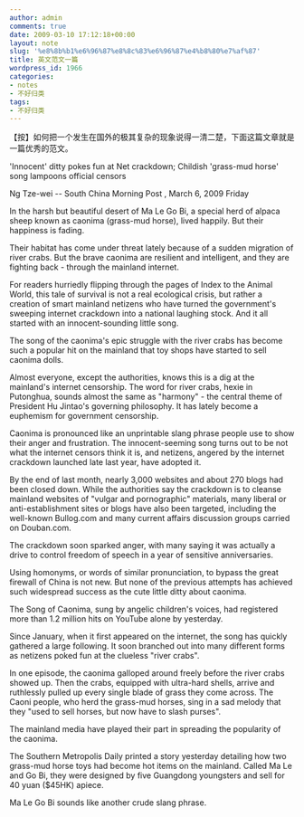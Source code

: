 ```yaml
---
author: admin
comments: true
date: 2009-03-10 17:12:18+00:00
layout: note
slug: '%e8%8b%b1%e6%96%87%e8%8c%83%e6%96%87%e4%b8%80%e7%af%87'
title: 英文范文一篇
wordpress_id: 1966
categories:
- notes
- 不好归类
tags:
- 不好归类
---
```


【按】如何把一个发生在国外的极其复杂的现象说得一清二楚，下面这篇文章就是一篇优秀的范文。

'Innocent' ditty pokes fun at Net crackdown; Childish 'grass-mud horse' song lampoons official censors

Ng Tze-wei -- South China Morning Post , March 6, 2009 Friday

In the harsh but beautiful desert of Ma Le Go Bi, a special herd of alpaca sheep known as caonima (grass-mud horse), lived happily. But their happiness is fading.

Their habitat has come under threat lately because of a sudden migration of river crabs. But the brave caonima are resilient and intelligent, and they are fighting back - through the mainland internet.

For readers hurriedly flipping through the pages of Index to the Animal World, this tale of survival is not a real ecological crisis, but rather a creation of smart mainland netizens who have turned the government's sweeping internet crackdown into a national laughing stock. And it all started with an innocent-sounding little song.

The song of the caonima's epic struggle with the river crabs has become such a popular hit on the mainland that toy shops have started to sell caonima dolls.

Almost everyone, except the authorities, knows this is a dig at the mainland's internet censorship. The word for river crabs, hexie in Putonghua, sounds almost the same as "harmony" - the central theme of President Hu Jintao's governing philosophy. It has lately become a euphemism for government censorship.

Caonima is pronounced like an unprintable slang phrase people use to show their anger and frustration. The innocent-seeming song turns out to be not what the internet censors think it is, and netizens, angered by the internet crackdown launched late last year, have adopted it.

By the end of last month, nearly 3,000 websites and about 270 blogs had been closed down. While the authorities say the crackdown is to cleanse mainland websites of "vulgar and pornographic" materials, many liberal or anti-establishment sites or blogs have also been targeted, including the well-known Bullog.com and many current affairs discussion groups carried on Douban.com.

The crackdown soon sparked anger, with many saying it was actually a drive to control freedom of speech in a year of sensitive anniversaries.

Using homonyms, or words of similar pronunciation, to bypass the great firewall of China is not new. But none of the previous attempts has achieved such widespread success as the cute little ditty about caonima.

The Song of Caonima, sung by angelic children's voices, had registered more than 1.2 million hits on YouTube alone by yesterday.

Since January, when it first appeared on the internet, the song has quickly gathered a large following. It soon branched out into many different forms as netizens poked fun at the clueless "river crabs".

In one episode, the caonima galloped around freely before the river crabs showed up. Then the crabs, equipped with ultra-hard shells, arrive and ruthlessly pulled up every single blade of grass they come across. The Caoni people, who herd the grass-mud horses, sing in a sad melody that they "used to sell horses, but now have to slash purses".

The mainland media have played their part in spreading the popularity of the caonima.

The Southern Metropolis Daily printed a story yesterday detailing how two grass-mud horse toys had become hot items on the mainland. Called Ma Le and Go Bi, they were designed by five Guangdong youngsters and sell for 40 yuan ($45HK) apiece.

Ma Le Go Bi sounds like another crude slang phrase.

